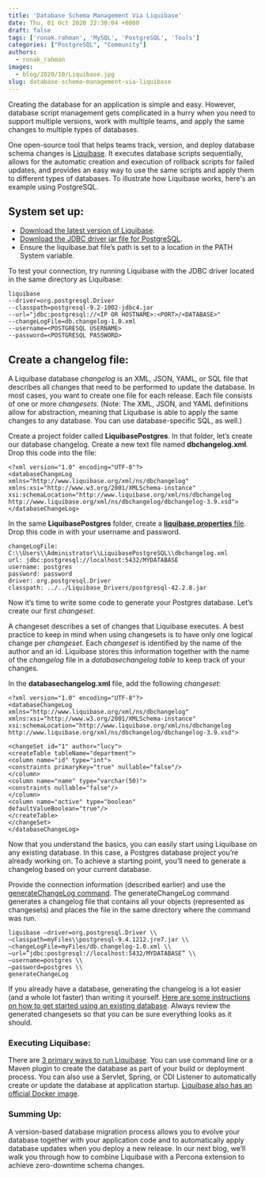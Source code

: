 ```yaml
---
title: 'Database Schema Management Via Liquibase'
date: Thu, 01 Oct 2020 22:30:04 +0000
draft: false
tags: ['ronak.rahman', 'MySQL', 'PostgreSQL', 'Tools']
categories: ["PostgreSQL", "Community"]
authors:
  - ronak_rahman
images:
  - blog/2020/10/Liquibase.jpg
slug: database-schema-management-via-liquibase
---
```


Creating the database for an application is simple and easy. However, database script management gets complicated in a hurry when you need to support multiple versions, work with multiple teams, and apply the same changes to multiple types of databases.  

One open-source tool that helps teams track, version, and deploy database schema changes is [Liquibase](https://www.liquibase.org). It executes database scripts sequentially, allows for the automatic creation and execution of rollback scripts for failed updates, and provides an easy way to use the same scripts and apply them to different types of databases. To illustrate how Liquibase works, here's an example using PostgreSQL.   

## System set up:

*   [Download the latest version of Liquibase](https://www.liquibase.org/download). 
*   [Download the JDBC driver jar file for PostgreSQL](https://jdbc.postgresql.org/download.html).
*   Ensure the liquibase.bat file’s path is set to a location in the PATH System variable.

To test your connection, try running Liquibase with the JDBC driver located in the same directory as Liquibase:
```
liquibase
--driver=org.postgresql.Driver
--classpath=postgresql-9.2-1002-jdbc4.jar
--url="jdbc:postgresql://<IP OR HOSTNAME>:<PORT>/<DATABASE>" 
--changeLogFile=db.changelog-1.0.xml
--username=<POSTGRESQL USERNAME>
--password=<POSTGRESQL PASSWORD>
```

## **Create a changelog file:**

A Liquibase database _changelog_ is an XML, JSON, YAML, or SQL file that describes all changes that need to be performed to update the database. In most cases, you want to create one file for each release. Each file consists of one or more _changesets_. (Note: The XML, JSON, and YAML definitions allow for abstraction, meaning that Liquibase is able to apply the same changes to any database. You can use database-specific SQL, as well.) 

Create a project folder called **LiquibasePostgres**. In that folder, let’s create our database changelog. Create a new text file named **dbchangelog.xml**. Drop this code into the file:
```
<?xml version="1.0" encoding="UTF-8"?> 
<databaseChangeLog 
xmlns="http://www.liquibase.org/xml/ns/dbchangelog" 
xmlns:xsi="http://www.w3.org/2001/XMLSchema-instance" 
xsi:schemaLocation="http://www.liquibase.org/xml/ns/dbchangelog
http://www.liquibase.org/xml/ns/dbchangelog/dbchangelog-3.9.xsd"> 
</databaseChangeLog>
```
In the same **LiquibasePostgres** folder, create a [**liquibase.properties** file](https://docs.liquibase.com/workflows/liquibase-community/creating-config-properties.html). Drop this code in with your username and password.
```
changeLogFile: C:\\Users\\Administrator\\LiquibasePostgreSQL\\dbchangelog.xml 
url: jdbc:postgresql://localhost:5432/MYDATABASE 
username: postgres 
password: password 
driver: org.postgresql.Driver 
classpath: ../../Liquibase_Drivers/postgresql-42.2.8.jar
```
Now it’s time to write some code to generate your Postgres database. Let’s create our first _changeset_.  

A changeset describes a set of changes that Liquibase executes. A best practice to keep in mind when using changesets is to have only one logical change per _changeset_. Each _changeset_ is identified by the name of the author and an id. Liquibase stores this information together with the name of the _changelog_ file in a _databasechangelog table_ to keep track of your changes. 

In the **databasechangelog.xml** file, add the following _changeset_:
```
<?xml version="1.0" encoding="UTF-8"?> 
<databaseChangeLog 
xmlns="http://www.liquibase.org/xml/ns/dbchangelog" 
xmlns:xsi="http://www.w3.org/2001/XMLSchema-instance" 
xsi:schemaLocation="http://www.liquibase.org/xml/ns/dbchangelog
http://www.liquibase.org/xml/ns/dbchangelog/dbchangelog-3.9.xsd">

<changeSet id="1" author="lucy"> 
<createTable tableName="department"> 
<column name="id" type="int"> 
<constraints primaryKey="true" nullable="false"/> 
</column> 
<column name="name" type="varchar(50)"> 
<constraints nullable="false"/> 
</column> 
<column name="active" type="boolean" 
defaultValueBoolean="true"/> 
</createTable> 
</changeSet> 
</databaseChangeLog>
```
Now that you understand the basics, you can easily start using Liquibase on any existing database. In this case, a Postgres database project you’re already working on. To achieve a starting point, you’ll need to generate a changelog based on your current database. 

Provide the connection information (described earlier) and use the [generateChangeLog command](https://docs.liquibase.com/commands/community/generatechangelog.html). The generateChangeLog command generates a changelog file that contains all your objects (represented as changesets) and places the file in the same directory where the command was run.
```
liquibase –driver=org.postgresql.Driver \\
–classpath=myFiles\\postgresql-9.4.1212.jre7.jar \\
–changeLogFile=myFiles/db.changelog-1.0.xml \\
–url=”jdbc:postgresql://localhost:5432/MYDATABASE” \\
–username=postgres \\
–password=postgres \\
generateChangeLog
```
If you already have a database, generating the changelog is a lot easier (and a whole lot faster) than writing it yourself. [Here are some instructions on how to get started using an existing database](https://docs.liquibase.com/workflows/liquibase-community/existing-project.html). Always review the generated changesets so that you can be sure everything looks as it should. 

### Executing Liquibase:

There are [3 primary ways to run Liquibase](https://www.liquibase.org/blog/3-ways-to-run-liquibase). You can use command line or a Maven plugin to create the database as part of your build or deployment process. You can also use a Servlet, Spring, or CDI Listener to automatically create or update the database at application startup. [Liquibase also has an official Docker image](https://hub.docker.com/r/liquibase/liquibase). 

### Summing Up:

A version-based database migration process allows you to evolve your database together with your application code and to automatically apply database updates when you deploy a new release. In our next blog, we’ll walk you through how to combine Liquibase with a Percona extension to achieve zero-downtime schema changes.